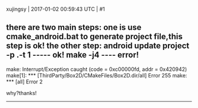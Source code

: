 xujingsy | 2017-01-02 00:59:43 UTC | #1

there are two main steps:
one is use cmake_android.bat to generate project file,this step is ok!
the other step:
android update project -p .-t 1 ----- ok!
make -j4 ---- error!
--------------------------------
make: Interrupt/Exception caught (code = 0xc00000fd, addr = 0x420942)
make[1]: *** [ThirdParty/Box2D/CMakeFiles/Box2D.dir/all] Error 255
make: *** [all] Error 2

why?thanks!

-------------------------

